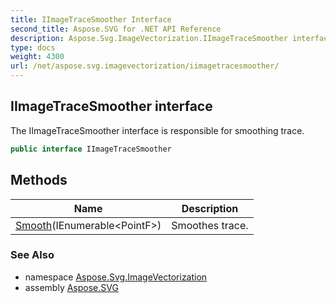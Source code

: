 ```yaml
---
title: IImageTraceSmoother Interface
second_title: Aspose.SVG for .NET API Reference
description: Aspose.Svg.ImageVectorization.IImageTraceSmoother interface. The IImageTraceSmoother interface is responsible for smoothing trace
type: docs
weight: 4300
url: /net/aspose.svg.imagevectorization/iimagetracesmoother/
---
```

## IImageTraceSmoother interface

The IImageTraceSmoother interface is responsible for smoothing trace.

```csharp
public interface IImageTraceSmoother
```

## Methods

| Name | Description |
| --- | --- |
| [Smooth](../../aspose.svg.imagevectorization/iimagetracesmoother/smooth/)(IEnumerable&lt;PointF&gt;) | Smoothes trace. |

### See Also

* namespace [Aspose.Svg.ImageVectorization](../../aspose.svg.imagevectorization/)
* assembly [Aspose.SVG](../../)
